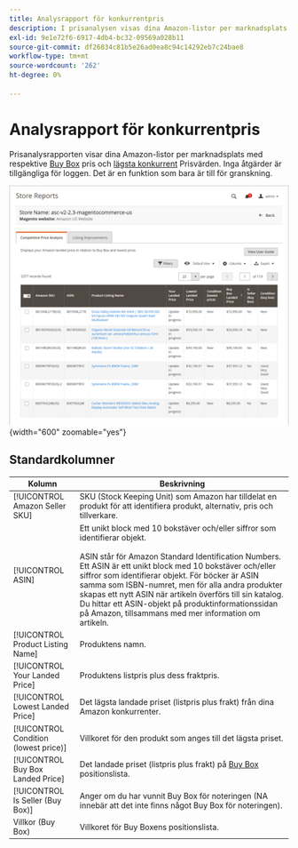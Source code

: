 ```yaml
---
title: Analysrapport för konkurrentpris
description: I prisanalysen visas dina Amazon-listor per marknadsplats med respektive Buy Box och lägsta konkurrentpris.
exl-id: 9e1e72f6-6917-4db4-bc32-09569a028b11
source-git-commit: df26834c81b5e26ad0ea8c94c14292eb7c24bae8
workflow-type: tm+mt
source-wordcount: '262'
ht-degree: 0%

---
```


# Analysrapport för konkurrentpris

Prisanalysrapporten visar dina Amazon-listor per marknadsplats med respektive [Buy Box](./buy-box-competitor-pricing.md) pris och [lägsta konkurrent](./lowest-competitor-pricing.md) Prisvärden. Inga åtgärder är tillgängliga för loggen. Det är en funktion som bara är till för granskning.

![Analysrapport för konkurrentpris](assets/amazon-competitive-price-analysis.png){width="600" zoomable="yes"}

## Standardkolumner

| Kolumn | Beskrivning |
|--- |--- |
| [!UICONTROL Amazon Seller SKU] | SKU (Stock Keeping Unit) som Amazon har tilldelat en produkt för att identifiera produkt, alternativ, pris och tillverkare. |
| [!UICONTROL ASIN] | Ett unikt block med 10 bokstäver och/eller siffror som identifierar objekt.<br><br>ASIN står för Amazon Standard Identification Numbers. Ett ASIN är ett unikt block med 10 bokstäver och/eller siffror som identifierar objekt. För böcker är ASIN samma som ISBN-numret, men för alla andra produkter skapas ett nytt ASIN när artikeln överförs till sin katalog. Du hittar ett ASIN-objekt på produktinformationssidan på Amazon, tillsammans med mer information om artikeln. |
| [!UICONTROL Product Listing Name] | Produktens namn. |
| [!UICONTROL Your Landed Price] | Produktens listpris plus dess fraktpris. |
| [!UICONTROL Lowest Landed Price] | Det lägsta landade priset (listpris plus frakt) från dina Amazon konkurrenter. |
| [!UICONTROL Condition (lowest price)] | Villkoret för den produkt som anges till det lägsta priset. |
| [!UICONTROL Buy Box Landed Price] | Det landade priset (listpris plus frakt) på [Buy Box](./buy-box-competitor-pricing.md) positionslista. |
| [!UICONTROL Is Seller (Buy Box)] | Anger om du har vunnit Buy Box för noteringen (NA innebär att det inte finns något Buy Box för noteringen). |
| Villkor (Buy Box) | Villkoret för Buy Boxens positionslista. |
